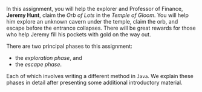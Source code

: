 In this assignment, you will help the explorer and Professor of Finance, **Jeremy Hunt**, claim the *Orb of Lots* in the *Temple of Gloom*. You will help him explore an unknown cavern under the temple, claim the orb, and escape before the entrance collapses. There will be great rewards for those who help Jeremy fill his pockets with gold on the way out.

There are two principal phases to this assignment:

- the *exploration phase*, and
- the *escape phase*.

Each of which involves writing a different method in `Java`. We explain these phases in detail after presenting some additional introductory material.